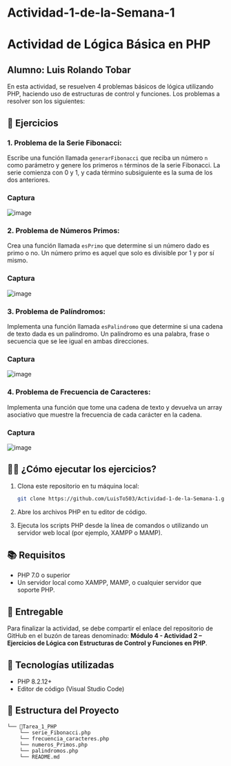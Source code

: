 # Actividad-1-de-la-Semana-1
# Actividad de Lógica Básica en PHP

## Alumno: Luis Rolando Tobar

En esta actividad, se resuelven 4 problemas básicos de lógica utilizando PHP, haciendo uso de estructuras de control y funciones. Los problemas a resolver son los siguientes:

## 📝 Ejercicios

### 1. **Problema de la Serie Fibonacci**:
Escribe una función llamada `generarFibonacci` que reciba un número `n` como parámetro y genere los primeros `n` términos de la serie Fibonacci. La serie comienza con 0 y 1, y cada término subsiguiente es la suma de los dos anteriores.
### Captura
![image](https://github.com/user-attachments/assets/c86118f7-bacb-421f-8dc7-52b6d4b16fd3)



### 2. **Problema de Números Primos**:
Crea una función llamada `esPrimo` que determine si un número dado es primo o no. Un número primo es aquel que solo es divisible por 1 y por sí mismo.
### Captura
![image](https://github.com/user-attachments/assets/3bfc7738-2262-4dcd-928b-4fd3b4b3ef45)


### 3. **Problema de Palíndromos**:
Implementa una función llamada `esPalindromo` que determine si una cadena de texto dada es un palíndromo. Un palíndromo es una palabra, frase o secuencia que se lee igual en ambas direcciones.
### Captura
![image](https://github.com/user-attachments/assets/9f645f8a-3521-4b33-89dc-8b7138d8ca0a)


### 4. **Problema de Frecuencia de Caracteres**:
Implementa una función que tome una cadena de texto y devuelva un array asociativo que muestre la frecuencia de cada carácter en la cadena.
### Captura
![image](https://github.com/user-attachments/assets/4bc78215-56c0-4146-8515-f75b044837b5)


## 🧑‍💻 ¿Cómo ejecutar los ejercicios?

1. Clona este repositorio en tu máquina local:

    ```bash
    git clone https://github.com/LuisTo503/Actividad-1-de-la-Semana-1.git
    ```

2. Abre los archivos PHP en tu editor de código.

3. Ejecuta los scripts PHP desde la línea de comandos o utilizando un servidor web local (por ejemplo, XAMPP o MAMP).

## 📚 Requisitos

- PHP 7.0 o superior
- Un servidor local como XAMPP, MAMP, o cualquier servidor que soporte PHP.

## 📍 Entregable

Para finalizar la actividad, se debe compartir el enlace del repositorio de GitHub en el buzón de tareas denominado: **Módulo 4 - Actividad 2 – Ejercicios de Lógica con Estructuras de Control y Funciones en PHP**.

## 🚀 Tecnologías utilizadas

- PHP 8.2.12+
- Editor de código (Visual Studio Code)

## 📂 Estructura del Proyecto
    └── 📁Tarea_1_PHP
        └── serie_Fibonacci.php
        └── frecuencia_caracteres.php
        └── numeros_Primos.php
        └── palindromos.php
        └── README.md
